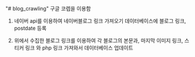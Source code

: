 "# blog_crawling"
구글 코렙을 이용함

1. 네이버 api를 이용하여 네이버블로그 링크 가져오기
   데이터베이스에 블로그 링크, postdate 등록
   
3. 위에서 수집한 블로그 링크를 이용하여
   각 블로그의 본문과, 마지막 이미지 링크, 스티커 링크 와 php 링크 가져와서 데이터베이스 업데이트
